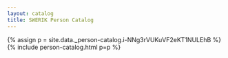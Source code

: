```yaml
---
layout: catalog
title: SWERIK Person Catalog
---
```

{% assign p = site.data._person-catalog.i-NNg3rVUKuVF2eKT1NULEhB %}
{% include person-catalog.html p=p %}

